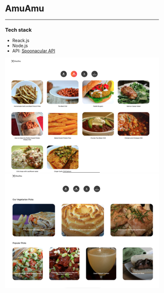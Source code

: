 # AmuAmu

-----

### Tech stack
- Reack.js
- Node.js
- API: [Spoonacular API](https://spoonacular.com/food-api)

![image](./assets/screen_1.png)
![image](./assets/screen_2.png)

